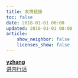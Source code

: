 ```yaml
---
title: 友情链接
toc: false
date: 2018-01-01 00:00
updated: 2018-01-01 00:00
article:
    show_neighbor: false
    licenses_show: false
---
```


<div class="content-half">
  <div class="box box-half">
    <a target="_blank" rel="noopener" href="https://yzhang-gh.github.io/notes/">
      <article class="media">
        <div class="media-left">
          <div class="image is-64x64">
            <img class="is-rounded" src="https://yzhang-gh.github.io/notes/imgs/joshua-tree.jpg" alt="">
          </div>
        </div>
        <div class="media-content">
          <div class="content">
            <strong class="has-text-success">yzhang</strong>
              <br>
              <span>讲内行话</span>
          </div>
        </div>
      </article>
    </a>
  </div>
  <div class="box-interval"></div>
</div>